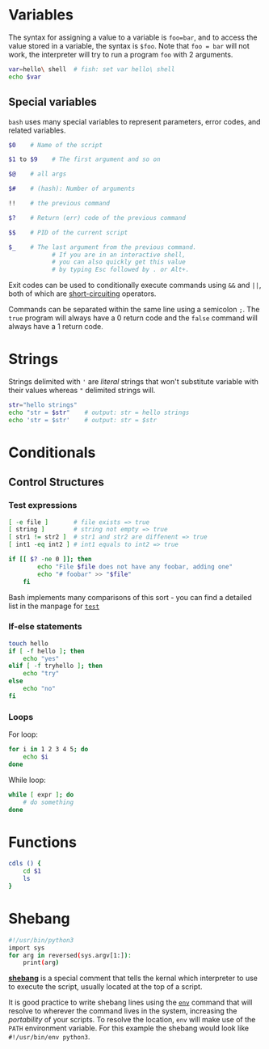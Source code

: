 # Variables
The syntax for assigning a value to a variable is `foo=bar`, and to access the value stored in a variable, the syntax is `$foo`. Note that `foo = bar` will not work, the interpreter will try to run a program `foo` with 2 arguments.
```bash
var=hello\ shell  # fish: set var hello\ shell
echo $var
```
## Special variables
`bash` uses many special variables to represent parameters, error codes, and related variables.  

```bash
$0    # Name of the script

$1 to $9    # The first argument and so on

$@    # all args

$#    # (hash): Number of arguments

!!    # the previous command

$?    # Return (err) code of the previous command

$$    # PID of the current script

$_    # The last argument from the previous command.
			# If you are in an interactive shell, 
			# you can also quickly get this value 
			# by typing Esc followed by . or Alt+.
```

Exit codes can be used to conditionally execute commands using `&&` and `||`, both of which are [short-circuiting](https://en.wikipedia.org/wiki/Short-circuit_evaluation) operators.

Commands can be separated within the same line using a semicolon `;`. The `true` program will always have a 0 return code and the `false` command will always have a 1 return code.



# Strings

Strings delimited with `'` are *literal* strings that won't substitute variable with their values whereas `"` delimited strings will.

```bash
str="hello strings"
echo "str = $str"    # output: str = hello strings
echo 'str = $str'    # output: str = $str
```


# Conditionals

## Control Structures

### Test expressions

```bash
[ -e file ]       # file exists => true
[ string ]        # string not empty => true
[ str1 != str2 ]  # str1 and str2 are diffenent => true
[ int1 -eq int2 ] # int1 equals to int2 => true
```

```bash
if [[ $? -ne 0 ]]; then
        echo "File $file does not have any foobar, adding one"
        echo "# foobar" >> "$file"
    fi
```

Bash implements many comparisons of this sort - you can find a detailed list in the manpage for [`test`](https://www.man7.org/linux/man-pages/man1/test.1.html)


### If-else statements
```bash
touch hello
if [ -f hello ]; then
    echo "yes"
elif [ -f tryhello ]; then
    echo "try"
else
    echo "no"
fi
```

### Loops

For loop: 
```bash
for i in 1 2 3 4 5; do
    echo $i
done
```

While loop: 
```bash
while [ expr ]; do
    # do something
done
```


# Functions

```bash
cdls () {
    cd $1
    ls
}
```


# Shebang
```bash
#!/usr/bin/python3
import sys
for arg in reversed(sys.argv[1:]):
    print(arg)
```
[**shebang**](https://en.wikipedia.org/wiki/Shebang_(Unix)) is a special comment that tells the kernal which interpreter to use to execute the script, usually located at the top of a script.

It is good practice to write shebang lines using the [`env`](https://www.man7.org/linux/man-pages/man1/env.1.html) command that will resolve to wherever the command lives in the system, increasing the *portability* of your scripts. To resolve the location, `env` will make use of the `PATH` environment variable. For this example the shebang would look like `#!/usr/bin/env python3`.

